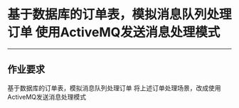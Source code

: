 # 基于数据库的订单表，模拟消息队列处理订单 使用ActiveMQ发送消息处理模式
***
## 作业要求
基于数据库的订单表，模拟消息队列处理订单
将上述订单处理场景，改成使用ActiveMQ发送消息处理模式
